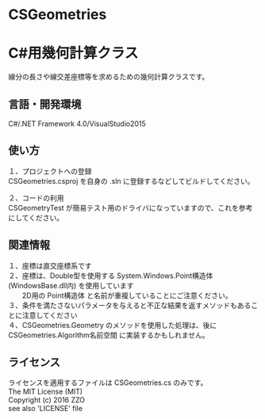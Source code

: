 ﻿# CSGeometries
C#用幾何計算クラス
======================
線分の長さや線交差座標等を求めるための幾何計算クラスです。

言語・開発環境
------
C#/.NET Framework 4.0/VisualStudio2015

使い方
------
１、プロジェクトへの登録  
CSGeometries.csproj を自身の .sln に登録するなどしてビルドしてください。  

２、コードの利用  
CSGeometryTest が簡易テスト用のドライバになっていますので、これを参考にしてください。  

関連情報
------
１、座標は直交座標系です  
２、座標は、Double型を使用する System.Windows.Point構造体(WindowsBase.dll内) を使用しています  
　　2D用の Point構造体 と名前が重複していることにご注意ください。  
３、条件を満たさないパラメータを与えると不正な結果を返すメソッドもあることに注意してください  
４、CSGeometries.Geometry のメソッドを使用した処理は、後に CSGeometries.Algorithm名前空間 に実装するかもしれません。  

ライセンス
------
ライセンスを適用するファイルは CSGeometries.cs のみです。  
The MIT License (MIT)  
Copyright (c) 2016 ZZO  
see also 'LICENSE' file
